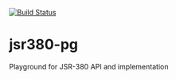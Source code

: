 [![Build Status](https://travis-ci.org/pfichtner/jsr380-pg.svg?branch=master)](https://travis-ci.org/pfichtner/jsr380-pg)

# jsr380-pg

Playground for JSR-380 API and implementation

